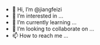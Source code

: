 - 👋 Hi, I’m @jiangfeizi
- 👀 I’m interested in ...
- 🌱 I’m currently learning ...
- 💞️ I’m looking to collaborate on ...
- 📫 How to reach me ...

<!---
jiangfeizi/jiangfeizi is a ✨ special ✨ repository because its `README.md` (this file) appears on your GitHub profile.
You can click the Preview link to take a look at your changes.
--->

